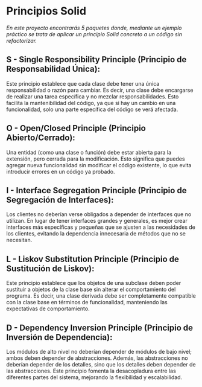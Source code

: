 # Principios Solid

_En este proyecto encontrarás 5 paquetes donde, mediante un ejemplo práctico se trata de aplicar un principio Solid concreto a un código sin refactorizar._
## S - Single Responsibility Principle (Principio de Responsabilidad Única): 
Este principio establece que cada clase debe tener una única responsabilidad o razón para cambiar. Es decir, una clase debe encargarse de realizar una tarea específica y no mezclar responsabilidades. Esto facilita la mantenibilidad del código, ya que si hay un cambio en una funcionalidad, solo una parte específica del código se verá afectada.

## O - Open/Closed Principle (Principio Abierto/Cerrado): 
Una entidad (como una clase o función) debe estar abierta para la extensión, pero cerrada para la modificación. Esto significa que puedes agregar nueva funcionalidad sin modificar el código existente, lo que evita introducir errores en un código ya probado.

## I - Interface Segregation Principle (Principio de Segregación de Interfaces): 
Los clientes no deberían verse obligados a depender de interfaces que no utilizan. En lugar de tener interfaces grandes y generales, es mejor crear interfaces más específicas y pequeñas que se ajusten a las necesidades de los clientes, evitando la dependencia innecesaria de métodos que no se necesitan.

## L - Liskov Substitution Principle (Principio de Sustitución de Liskov): 
Este principio establece que los objetos de una subclase deben poder sustituir a objetos de la clase base sin alterar el comportamiento del programa. Es decir, una clase derivada debe ser completamente compatible con la clase base en términos de funcionalidad, manteniendo las expectativas de comportamiento.

## D - Dependency Inversion Principle (Principio de Inversión de Dependencia): 
Los módulos de alto nivel no deberían depender de módulos de bajo nivel; ambos deben depender de abstracciones. Además, las abstracciones no deberían depender de los detalles, sino que los detalles deben depender de las abstracciones. Este principio fomenta la desacopladura entre las diferentes partes del sistema, mejorando la flexibilidad y escalabilidad.
